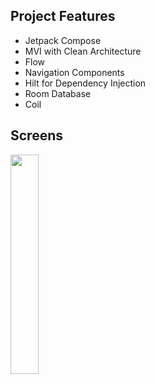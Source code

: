 ## Project Features
- Jetpack Compose
- MVI with Clean Architecture
- Flow
- Navigation Components
- Hilt for Dependency Injection
- Room Database
- Coil

## Screens
<img src="https://github.com/balkubilay/Shopping-Compose-Mvi-App/assets/62899772/528356af-f739-477e-8b9b-e90c60dc2d48" width=30% height=30%>
